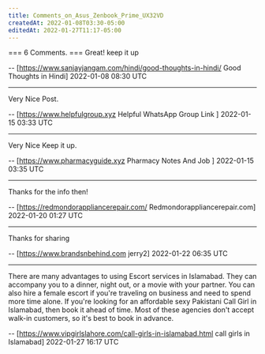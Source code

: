 ```yaml
---
title: Comments_on_Asus_Zenbook_Prime_UX32VD
createdAt: 2022-01-08T03:30-05:00
editedAt: 2022-01-27T11:17-05:00
---
```


=== 6 Comments. ===
Great! keep it up

-- [https://www.sanjayjangam.com/hindi/good-thoughts-in-hindi/ Good Thoughts in Hindi] 2022-01-08 08:30 UTC


----

Very Nice Post.

-- [https://www.helpfulgroup.xyz Helpful WhatsApp Group Link ] 2022-01-15 03:33 UTC


----

Very Nice Keep it up.

-- [https://www.pharmacyguide.xyz Pharmacy Notes And Job ] 2022-01-15 03:35 UTC


----

Thanks for the info then!

-- [https://redmondorappliancerepair.com/ Redmondorappliancerepair.com] 2022-01-20 01:27 UTC


----

Thanks for sharing

-- [https://www.brandsnbehind.com jerry2] 2022-01-22 06:35 UTC


----

There are many advantages to using Escort services in Islamabad. They can accompany you to a dinner, night out, or a movie with your partner. You can also hire a female escort if you're traveling on business and need to spend more time alone. If you're looking for an affordable sexy Pakistani Call Girl in Islamabad, then book it ahead of time. Most of these agencies don't accept walk-in customers, so it's best to book in advance.

-- [https://www.vipgirlslahore.com/call-girls-in-islamabad.html call girls in Islamabad] 2022-01-27 16:17 UTC


